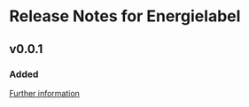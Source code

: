 # Release Notes for Energielabel

## v0.0.1

### Added
[Further information](https://developers.plentymarkets.com/marketplace/plugin-requirements#marketplace-changelog)